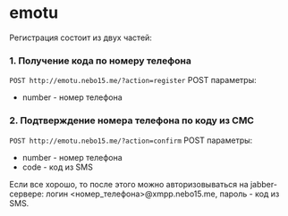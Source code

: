 emotu
=====
Регистрация состоит из двух частей:

### 1. Получение кода по номеру телефона

```POST http://emotu.nebo15.me/?action=register```
POST параметры:
 - number - номер телефона

### 2. Подтверждение номера телефона по коду из СМС

```POST http://emotu.nebo15.me/?action=confirm```
POST параметры:
  - number - номер телефона
  - code - код из SMS

Если все хорошо, то после этого можно авторизовываться на jabber-сервере: логин <номер_телефона>@xmpp.nebo15.me, пароль - код из SMS.